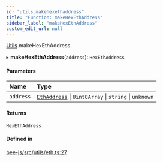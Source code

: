 ```yaml
---
id: "utils.makehexethaddress"
title: "Function: makeHexEthAddress"
sidebar_label: "makeHexEthAddress"
custom_edit_url: null
---
```


[Utils](../modules/utils.md).makeHexEthAddress

▸ **makeHexEthAddress**(`address`): `HexEthAddress`

#### Parameters

| Name | Type |
| :------ | :------ |
| `address` | [`EthAddress`](../types/utils.ethaddress.md) \| `Uint8Array` \| `string` \| `unknown` |

#### Returns

`HexEthAddress`

#### Defined in

[bee-js/src/utils/eth.ts:27](https://github.com/ethersphere/bee-js/blob/5b112bf/src/utils/eth.ts#L27)
